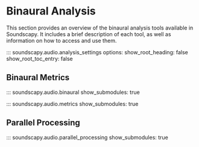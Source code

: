 # Binaural Analysis

This section provides an overview of the binaural analysis tools available in Soundscapy. It includes a brief description of each tool, as well as information on how to access and use them.

::: soundscapy.audio.analysis_settings
    options:
        show_root_heading: false
        show_root_toc_entry: false

## Binaural Metrics

::: soundscapy.audio.binaural
    show_submodules: true

::: soundscapy.audio.metrics
    show_submodules: true

## Parallel Processing

::: soundscapy.audio.parallel_processing
    show_submodules: true
